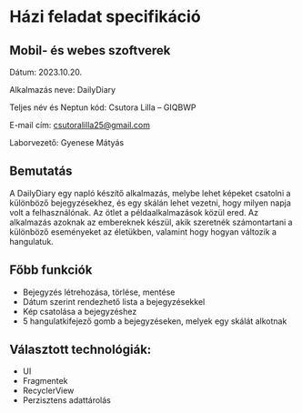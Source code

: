 ﻿# Házi feladat specifikáció

## Mobil- és webes szoftverek
Dátum: 2023.10.20.

Alkalmazás neve: DailyDiary

Teljes név és Neptun kód: Csutora Lilla – GIQBWP

E-mail cím: csutoralilla25@gmail.com

Laborvezető: Gyenese Mátyás

## Bemutatás

A DailyDiary egy napló készítő alkalmazás, melybe lehet képeket csatolni a különböző bejegyzésekhez, és egy skálán lehet vezetni, hogy milyen napja volt a felhasználónak. Az ötlet a példaalkalmazások közül ered. Az alkalmazás azoknak az embereknek készül, akik szeretnék számontartani a különböző eseményeket az életükben, valamint hogy hogyan változik a hangulatuk.

## Főbb funkciók

- Bejegyzés létrehozása, törlése, mentése
- Dátum szerint rendezhető lista a bejegyzésekkel
- Kép csatolása a bejegyzéshez
- 5 hangulatkifejező gomb a bejegyzéseken, melyek egy skálát alkotnak

## Választott technológiák:

- UI
- Fragmentek
- RecyclerView
- Perzisztens adattárolás
